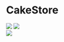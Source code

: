 # CakeStore


<img src=" https://user-images.githubusercontent.com/35393434/55672278-eae9e500-58b6-11e9-8947-e8d350f73173.png " /> 
<img src="https://user-images.githubusercontent.com/35393434/55672282-00f7a580-58b7-11e9-9e55-d21ed0f39779.png"  /><br>
<img src="https://user-images.githubusercontent.com/35393434/55672356-b165a980-58b7-11e9-8e19-35f65cff1f47.png " />
